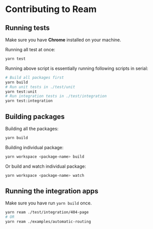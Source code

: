 # Contributing to Ream

## Running tests

Make sure you have __Chrome__ installed on your machine.

Running all test at once:

```bash
yarn test
```

Running above script is essentially running following scripts in serial:

```bash
# Build all packages first
yarn build
# Run unit tests in ./test/unit
yarn test:unit
# Run integration tests in ./test/integration
yarn test:integration
```

## Building packages

Building all the packages:

```bash
yarn build
```

Building individual package:

```bash
yarn workspace <package-name> build
```

Or build and watch individual package:

```bash
yarn workspace <package-name> watch
```

## Running the integration apps

Make sure you have run `yarn build` once.

```bash
yarn ream ./test/integration/404-page
# OR
yarn ream ./examples/automatic-routing
```